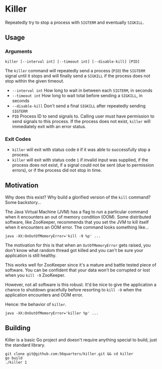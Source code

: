 # Killer

Repeatedly try to stop a process with `SIGTERM` and eventually `SIGKILL`.

## Usage

### Arguments

```
killer [--interval int] [--timeout int] [--disable-kill] [PID]
```

The `killer` command will repeatedly send a process (`PID`) the `SIGTERM` signal until
it stops and will finally send a `SIGKILL` if the process does not stop within the given
timeout.

* `--interval int` How long to wait in between each `SIGTERM`, in seconds
* `--timeout int` How long to wait total before sending a `SIGKILL`, in seconds
* `--disable-kill` Don't send a final `SIGKILL` after repeatedly sending `SIGTERM`
* `PID` Process ID to send signals to. Calling user must have permission to send signals
  to this process. If the process does not exist, `killer` will immediately exit
  with an error status.

### Exit Codes

* `killer` will exit with status code `0` if it was able to successfully stop a process.
* `killer` will exit with status code `1` if invalid input was supplied, if the process
  does not exist, if a signal could not be sent (due to permission errors), or if the
  process did not stop in time.

## Motivation

Why does this exist? Why build a glorified version of the `kill` command? Some backstory...

The Java Virtual Machine (JVM) has a flag to run a particular command when it encounters
an out of memory condition (OOM). Some distributed software, like ZooKeeper, recommends
that you set the JVM to kill itself when it encounters an OOM error. The command looks
something like...

```
java -XX:OnOutOfMemoryError='kill -9 %p' ...
```

The motivation for this is that when an `OutOfMemoryError` gets raised, you don't know
what random thread got killed and you can't be sure your application is still healthy.

This works well for ZooKeeper since it's a mature and battle tested piece of software.
You can be confident that your data won't be corrupted or lost when you `kill -9` ZooKeeper.

However, not all software is this robust. It'd be nice to give the application a chance
to shutdown gracefully before resorting to `kill -9` when the application encounters
and OOM error.

Hence: the behavior of `killer`.

```
java -XX:OnOutOfMemoryError='killer %p' ...
```

## Building

Killer is a basic Go project and doesn't require anything special to build, just the
standard library.

```
git clone git@github.com:56quarters/killer.git && cd killer
go build
./killer 1
```

